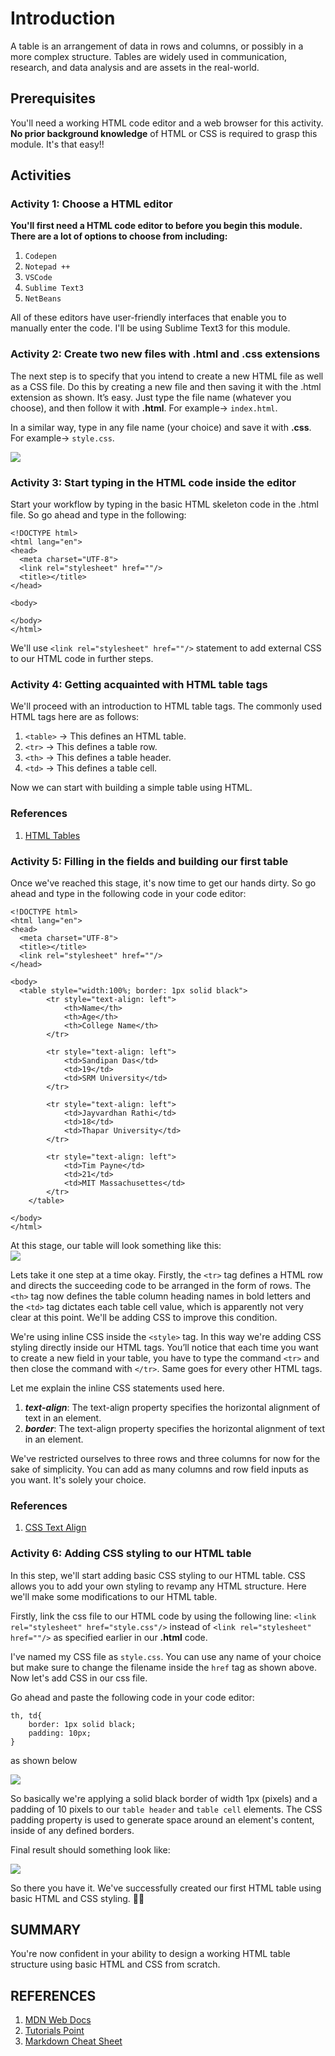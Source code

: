 # Introduction  

A table is an arrangement of data in rows and columns, or possibly in a more complex structure. Tables are widely used in communication, research, and data analysis and are assets in the real-world.

## Prerequisites

You'll need a working HTML code editor and a web browser for this activity. **No prior background knowledge** of HTML or CSS is required to grasp this module. It's that easy!!

## Activities

### Activity 1: Choose a HTML editor

**You'll first need a HTML code editor to before you begin this module. There are a lot of options to choose from including:**

1. `Codepen`
2. `Notepad ++`
3. `VSCode`
4. `Sublime Text3`
5. `NetBeans`

All of these editors have user-friendly interfaces that enable you to manually enter the code. I'll be using Sublime Text3 for this module.  


### Activity 2: Create two new files with .html and .css extensions

The next step is to specify that you intend to create a new HTML file as well as a CSS file. Do this by creating a new file and then saving it with the .html extension as shown. It’s easy. Just type the file name (whatever you choose), and then follow it with **.html**. For example-> ``index.html``.

In a similar way, type in any file name (your choice) and save it with **.css**. For example-> ``style.css``.  

![](Images/Img1.PNG)

### Activity 3: Start typing in the HTML code inside the editor

Start your workflow by typing in the basic HTML skeleton code in the .html file. So go ahead and type in the following: 

```
<!DOCTYPE html>
<html lang="en">
<head>
  <meta charset="UTF-8">
  <link rel="stylesheet" href=""/>
  <title></title>
</head>

<body>

</body>
</html>
```

We'll use `<link rel="stylesheet" href=""/>` statement to add external CSS to our HTML code in further steps.  


### Activity 4: Getting acquainted with HTML table tags

We'll proceed with an introduction to HTML table tags. The commonly used HTML tags here are as follows:

1. `<table>` -> This defines an HTML table.
2. `<tr>`    -> This defines a table row.
3. `<th>`    -> This defines a table header.
4. `<td>`    -> This defines a table cell.

Now we can start with building a simple table using HTML.  

### References  

1. [HTML Tables](https://developer.mozilla.org/en-US/docs/Web/HTML/Element/table)

### Activity 5: Filling in the fields and building our first table

Once we've reached this stage, it's now time to get our hands dirty. So go ahead and type in the following code in your code editor:

```
<!DOCTYPE html>
<html lang="en">
<head>
  <meta charset="UTF-8">
  <title></title>
  <link rel="stylesheet" href=""/>
</head>

<body>
  <table style="width:100%; border: 1px solid black">
		<tr style="text-align: left">
			<th>Name</th>
			<th>Age</th>
			<th>College Name</th>
		</tr>
    
		<tr style="text-align: left">
			<td>Sandipan Das</td>
			<td>19</td>
			<td>SRM University</td>
		</tr>
    
		<tr style="text-align: left">
			<td>Jayvardhan Rathi</td>
			<td>18</td>
			<td>Thapar University</td>
		</tr>
    
		<tr style="text-align: left">
			<td>Tim Payne</td>
			<td>21</td>
			<td>MIT Massachusettes</td>
		</tr>
	</table>

</body>
</html>
```

At this stage, our table will look something like this:  
![](Images/img2.PNG)  

Lets take it one step at a time okay. Firstly, the `<tr>` tag defines a HTML row and directs the succeeding code to be arranged in the form of rows. The `<th>` tag now defines the table column heading names in bold letters and the `<td>` tag dictates each table cell value, which is apparently not very clear at this point. We'll be adding CSS to improve this condition.  

We're using inline CSS inside the `<style>` tag. In this way we're adding CSS styling directly inside our HTML tags. 
You’ll notice that each time you want to create a new field in your table, you have to type the command `<tr>` and then close the command with `</tr>`. Same goes for every other HTML tags.  

Let me explain the inline CSS statements used here.  

1. ***text-align***: The text-align property specifies the horizontal alignment of text in an element.  
2. ***border***: The text-align property specifies the horizontal alignment of text in an element.

We've restricted ourselves to three rows and three columns for now for the sake of simplicity. You can add as many columns and row field inputs as you want. It's solely your choice.  

### References  

1. [CSS Text Align](https://developer.mozilla.org/en-US/docs/Web/CSS/text-align)

### Activity 6: Adding CSS styling to our HTML table

In this step, we'll start adding basic CSS styling to our HTML table. CSS allows you to add your own styling to revamp any HTML structure. Here we'll make some modifications to our HTML table.  

Firstly, link the css file to our HTML code by using the following line:
  `<link rel="stylesheet" href="style.css"/>` instead of 
  `<link rel="stylesheet" href=""/>` as specified earlier in our **.html** code.  
  
I've named my CSS file as `style.css`. You can use any name of your choice but make sure to change the filename inside the `href` tag as shown above. Now let's add CSS in our css file.  

Go ahead and paste the following code in your code editor:

```
th, td{  
	border: 1px solid black;  
	padding: 10px;  
}
```
as shown below

![](Images/img3.PNG)  

So basically we're applying a solid black border of width 1px (pixels) and a padding of 10 pixels to our `table header` and `table cell` elements. The CSS padding property is used to generate space around an element's content, inside of any defined borders.  

Final result should something look like:  

![](Images/img4.PNG)  


So there you have it. We've successfully created our first HTML table using basic HTML and CSS styling. 🎉🎉


## SUMMARY

You're now confident in your ability to design a working HTML table structure using basic HTML and CSS from scratch.

## REFERENCES

1. [MDN Web Docs](https://developer.mozilla.org/en-US/)
2. [Tutorials Point](https://www.tutorialspoint.com/index.htm)
3. [Markdown Cheat Sheet](https://www.markdownguide.org/cheat-sheet/)

